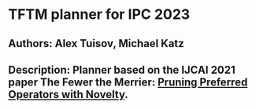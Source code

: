 # TFTM planner for IPC 2023

## Authors: Alex Tuisov, Michael Katz

## Description: Planner based on the IJCAI 2021 paper The Fewer the Merrier: [Pruning Preferred Operators with Novelty](https://www.ijcai.org/proceedings/2021/0576.pdf).